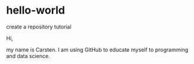 # hello-world
create a repository tutorial


Hi,

my name is Carsten. I am using GitHub to educate myself to programming and data science.

